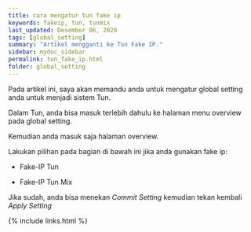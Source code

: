 ```yaml
---
title: cara mengatur tun fake ip
keywords: fakeip, tun, tunmix
last_updated: Desember 06, 2020
tags: [global_setting]
summary: "Artikel mengganti ke Tun Fake IP."
sidebar: mydoc_sidebar
permalink: tun_fake_ip.html
folder: global_setting
---
```


Pada artikel ini, saya akan memandu anda untuk mengatur global setting anda untuk menjadi sistem Tun.

Dalam Tun, anda bisa masuk terlebih dahulu ke halaman menu overview pada global setting.

Kemudian anda masuk saja halaman overview.

Lakukan pilihan pada bagian di bawah ini jika anda gunakan fake ip:

- Fake-IP Tun

- Fake-IP Tun Mix

Jika sudah, anda bisa menekan *Commit Setting* kemudian tekan kembali *Apply Setting*

{% include links.html %}

